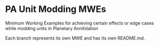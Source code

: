 # PA Unit Modding MWEs
 Minimum Working Examples for achieving certain effects or edge cases while modding units in Planetary Annihilation

Each branch represents its own MWE and has its own README.md.